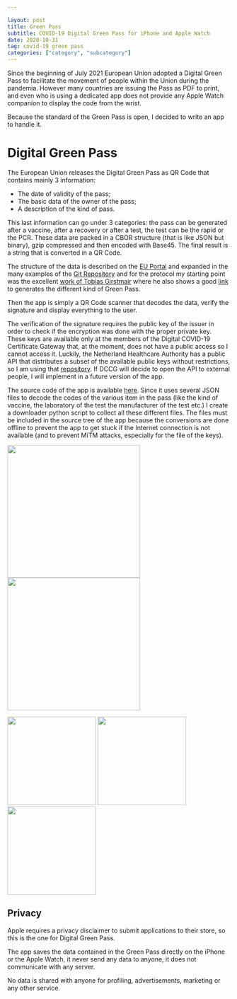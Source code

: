 ```yaml
---

layout: post
title: Green Pass
subtitle: COVID-19 Digital Green Pass for iPhone and Apple Watch
date: 2020-10-31
tag: covid-19 green pass
categories: ["category", "subcategory"]
---
```


Since the beginning of July 2021 European Union adopted a Digital Green Pass to facilitate the movement of people within the Union during the pandemia. However many countries are issuing the Pass as PDF to print, and even who is using a dedicated app does not provide any Apple Watch companion to display the code from the wrist.

Because the standard of the Green Pass is open, I decided to write an app to handle it.

# Digital Green Pass

The European Union releases the Digital Green Pass as QR Code that contains mainly 3 information:

- The date of validity of the pass;
- The basic data of the owner of the pass;
- A description of the kind of pass.

This last information can go under 3 categories: the pass can be generated after a vaccine, after a recovery or after a test, the test can be the rapid or the PCR. These data are packed in a CBOR structure (that is like JSON but binary), gzip compressed and then encoded with Base45. The final result is a string that is converted in a QR Code.

The structure of the data is described on the [EU Portal](https://ec.europa.eu/health/sites/default/files/ehealth/docs/covid-certificate_json_specification_en.pdf) and expanded in the many examples of the [Git Repository](https://github.com/ehn-dcc-development/hcert-spec/blob/main/README.md) and for the protocol my starting point was the excellent [work of Tobias Girstmair](https://gir.st/blog/greenpass.html) where he also shows a good [link](https://dgc.a-sit.at/ehn/) to generates the different kind of Green Pass. 

Then the app is simply a QR Code scanner that decodes the data, verify the signature and display everything to the user.

The verification of the signature requires the public key of the issuer in order to check if the encryption was done with the proper private key. These keys are available only at the members of the Digital COVID-19 Certificate Gateway that, at the moment, does not have a public access so I cannot access it. Luckily, the Netherland Healthcare Authority has a public API that distributes a subset of the available public keys without restrictions, so I am using that [repository](https://verifier-api.coronacheck.nl/v4/verifier/public_keys). If DCCG will decide to open the API to external people, I will implement in a future version of the app.

The source code of the app is available [here](https://github.com/emanuelelaface/GreenPass). Since it uses several JSON files to decode the codes of the various item in the pass (like the kind of vaccine, the laboratory of the test the manufacturer of the test etc.) I create a downloader python script to collect all these different files. The files must be included in the source tree of the app because the conversions are done offline to prevent the app to get stuck if the Internet connection is not available (and to prevent MiTM attacks, especially for the file of the keys).

<img src="/assets/img/green-pass-01.png"  width="300"/> <img src="/assets/img/green-pass-02.png"  width="300"/>



<img src="/assets/img/green-pass-03.png"  width="200"/> <img src="/assets/img/green-pass-04.png"  width="200"/> <img src="/assets/img/green-pass-05.png"  width="200"/>



## Privacy

Apple requires a privacy disclaimer to submit applications to their store, so this is the one for Digital Green Pass.

The app saves the data contained in the Green Pass directly on the iPhone or the Apple Watch, it never send any data to anyone, it does not communicate with any server.

No data is shared with anyone for profiling, advertisements, marketing or any other service.
